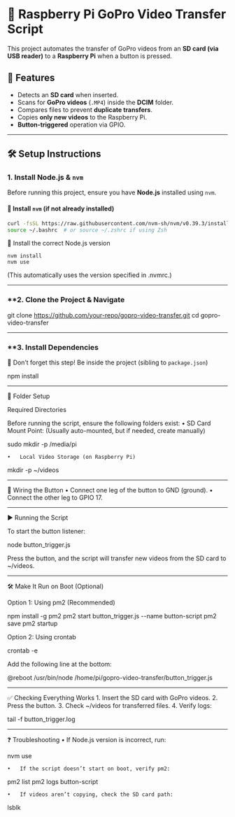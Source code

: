 # 🚀 Raspberry Pi GoPro Video Transfer Script

This project automates the transfer of GoPro videos from an **SD card (via USB reader)** to a **Raspberry Pi** when a button is pressed.

## 📌 Features
- Detects an **SD card** when inserted.
- Scans for **GoPro videos** (`.MP4`) inside the **DCIM** folder.
- Compares files to prevent **duplicate transfers**.
- Copies **only new videos** to the Raspberry Pi.
- **Button-triggered** operation via GPIO.

---

## 🛠️ **Setup Instructions**

### **1. Install Node.js & `nvm`**
Before running this project, ensure you have **Node.js** installed using `nvm`.

#### **🔹 Install `nvm` (if not already installed)**
```sh
curl -fsSL https://raw.githubusercontent.com/nvm-sh/nvm/v0.39.3/install.sh | bash
source ~/.bashrc  # or source ~/.zshrc if using Zsh
```
🔹 Install the correct Node.js version
```
nvm install
nvm use
```
(This automatically uses the version specified in .nvmrc.)

---
### **2. Clone the Project & Navigate

git clone https://github.com/your-repo/gopro-video-transfer.git
cd gopro-video-transfer

---
### **3. Install Dependencies

🚨 Don’t forget this step! Be inside the project (sibling to `package.json`)

npm install

---

📂 Folder Setup

Required Directories

Before running the script, ensure the following folders exist:
	•	SD Card Mount Point: (Usually auto-mounted, but if needed, create manually)

sudo mkdir -p /media/pi

	•	Local Video Storage (on Raspberry Pi)

mkdir -p ~/videos

---

🔌 Wiring the Button
	•	Connect one leg of the button to GND (ground).
	•	Connect the other leg to GPIO 17.

---

▶️ Running the Script

To start the button listener:

node button_trigger.js

Press the button, and the script will transfer new videos from the SD card to ~/videos.

---

🛠️ Make It Run on Boot (Optional)

Option 1: Using pm2 (Recommended)

npm install -g pm2
pm2 start button_trigger.js --name button-script
pm2 save
pm2 startup

Option 2: Using crontab

crontab -e

Add the following line at the bottom:

@reboot /usr/bin/node /home/pi/gopro-video-transfer/button_trigger.js



---

✅ Checking Everything Works
	1.	Insert the SD card with GoPro videos.
	2.	Press the button.
	3.	Check ~/videos for transferred files.
	4.	Verify logs:

tail -f button_trigger.log

---


❓ Troubleshooting
	•	If Node.js version is incorrect, run:

nvm use


	•	If the script doesn’t start on boot, verify pm2:

pm2 list
pm2 logs button-script


	•	If videos aren’t copying, check the SD card path:

lsblk
